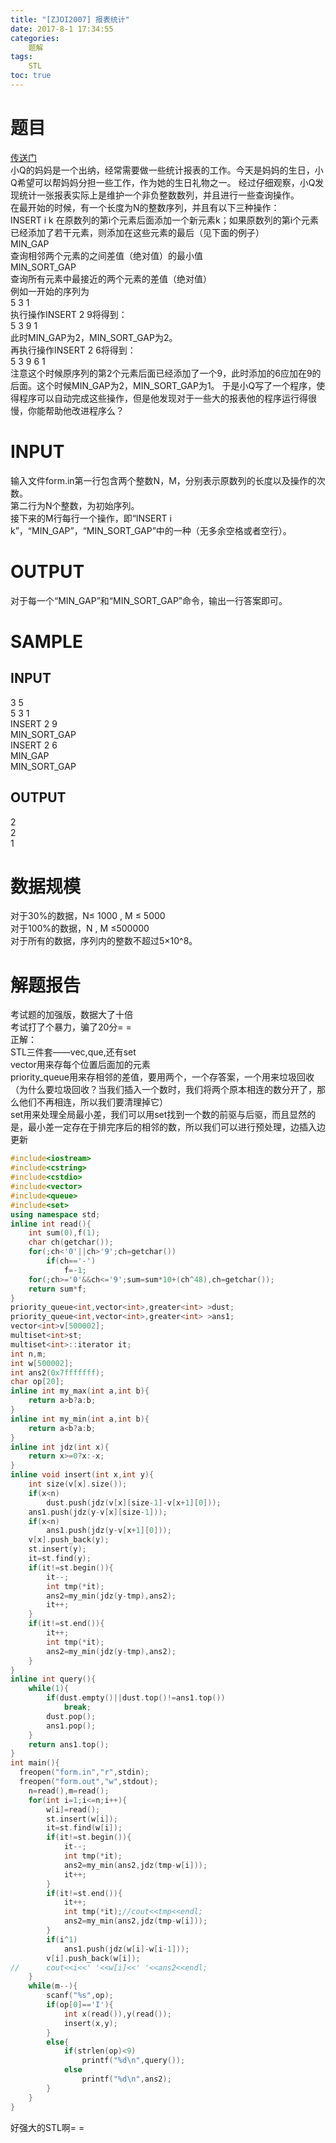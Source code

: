 ```yaml
---
title: "[ZJOI2007] 报表统计"
date: 2017-8-1 17:34:55
categories:
	题解
tags:
	STL
toc: true
---
```

# 题目
[传送门](http://cogs.pro/cogs/problem/problem.php?pid=659)  
小Q的妈妈是一个出纳，经常需要做一些统计报表的工作。今天是妈妈的生日，小Q希望可以帮妈妈分担一些工作，作为她的生日礼物之一。  <!--more-->
经过仔细观察，小Q发现统计一张报表实际上是维护一个非负整数数列，并且进行一些查询操作。  
在最开始的时候，有一个长度为N的整数序列，并且有以下三种操作：  
INSERT i k
在原数列的第i个元素后面添加一个新元素k；如果原数列的第i个元素已经添加了若干元素，则添加在这些元素的最后（见下面的例子）  
MIN_GAP  
查询相邻两个元素的之间差值（绝对值）的最小值  
MIN_SORT_GAP  
查询所有元素中最接近的两个元素的差值（绝对值）  
例如一开始的序列为  
5 3 1  
执行操作INSERT 2 9将得到：  
5 3 9 1  
此时MIN_GAP为2，MIN_SORT_GAP为2。  
再执行操作INSERT 2 6将得到：  
5 3 9 6 1  
注意这个时候原序列的第2个元素后面已经添加了一个9，此时添加的6应加在9的后面。这个时候MIN_GAP为2，MIN_SORT_GAP为1。
于是小Q写了一个程序，使得程序可以自动完成这些操作，但是他发现对于一些大的报表他的程序运行得很慢，你能帮助他改进程序么？  
# INPUT
输入文件form.in第一行包含两个整数N，M，分别表示原数列的长度以及操作的次数。  
第二行为N个整数，为初始序列。  
接下来的M行每行一个操作，即“INSERT i k”，“MIN_GAP”，“MIN_SORT_GAP”中的一种（无多余空格或者空行）。
# OUTPUT
对于每一个“MIN_GAP”和“MIN_SORT_GAP”命令，输出一行答案即可。
# SAMPLE
## INPUT
3 5  
5 3 1  
INSERT 2 9  
MIN_SORT_GAP   
INSERT 2 6  
MIN_GAP  
MIN_SORT_GAP
## OUTPUT
2  
2  
1
# 数据规模
对于30%的数据，N≤ 1000 , M ≤ 5000  
对于100%的数据，N , M ≤500000  
对于所有的数据，序列内的整数不超过5×10^8。
# 解题报告
考试题的加强版，数据大了十倍  
考试打了个暴力，骗了20分= =  
正解：  
STL三件套——vec,que,还有set  
vector用来存每个位置后面加的元素  
priority_queue用来存相邻的差值，要用两个，一个存答案，一个用来垃圾回收（为什么要垃圾回收？当我们插入一个数时，我们将两个原本相连的数分开了，那么他们不再相连，所以我们要清理掉它）  
set用来处理全局最小差，我们可以用set找到一个数的前驱与后驱，而且显然的是，最小差一定存在于排完序后的相邻的数，所以我们可以进行预处理，边插入边更新
```c++
#include<iostream>
#include<cstring>
#include<cstdio>
#include<vector>
#include<queue>
#include<set>
using namespace std;
inline int read(){
    int sum(0),f(1);
    char ch(getchar());
    for(;ch<'0'||ch>'9';ch=getchar())
        if(ch=='-')
            f=-1;
    for(;ch>='0'&&ch<='9';sum=sum*10+(ch^48),ch=getchar());
    return sum*f;
}
priority_queue<int,vector<int>,greater<int> >dust;
priority_queue<int,vector<int>,greater<int> >ans1;
vector<int>v[500002];
multiset<int>st;
multiset<int>::iterator it;
int n,m;
int w[500002];
int ans2(0x7fffffff);
char op[20];
inline int my_max(int a,int b){
    return a>b?a:b;
}
inline int my_min(int a,int b){
    return a<b?a:b;
}
inline int jdz(int x){
    return x>=0?x:-x;
}
inline void insert(int x,int y){
    int size(v[x].size());
    if(x<n)
        dust.push(jdz(v[x][size-1]-v[x+1][0]));
    ans1.push(jdz(y-v[x][size-1]));
    if(x<n)
        ans1.push(jdz(y-v[x+1][0]));
    v[x].push_back(y);
    st.insert(y);
    it=st.find(y);
    if(it!=st.begin()){
        it--;
        int tmp(*it);
        ans2=my_min(jdz(y-tmp),ans2);
        it++;
    }
    if(it!=st.end()){
        it++;
        int tmp(*it);
        ans2=my_min(jdz(y-tmp),ans2);
    }
}
inline int query(){
    while(1){
        if(dust.empty()||dust.top()!=ans1.top())
            break;
        dust.pop();
        ans1.pop();
    }
    return ans1.top();
}
int main(){
  freopen("form.in","r",stdin);
  freopen("form.out","w",stdout);
    n=read(),m=read();
    for(int i=1;i<=n;i++){
        w[i]=read();
        st.insert(w[i]);
        it=st.find(w[i]);
        if(it!=st.begin()){
            it--;
            int tmp(*it);
            ans2=my_min(ans2,jdz(tmp-w[i]));
            it++;
        }
        if(it!=st.end()){
            it++;
            int tmp(*it);//cout<<tmp<<endl;
            ans2=my_min(ans2,jdz(tmp-w[i]));
        }
        if(i^1)
            ans1.push(jdz(w[i]-w[i-1]));
        v[i].push_back(w[i]);
//      cout<<i<<' '<<w[i]<<' '<<ans2<<endl;
    }
    while(m--){
        scanf("%s",op);
        if(op[0]=='I'){
            int x(read()),y(read());
            insert(x,y);
        }
        else{
            if(strlen(op)<9)
                printf("%d\n",query());
            else
                printf("%d\n",ans2);
        }
    }
}
```
好强大的STL啊= =